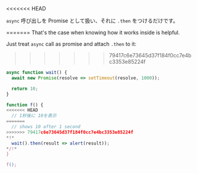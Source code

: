 
<<<<<<< HEAD

`async` 呼び出しを Promise として扱い、それに `.then` をつけるだけです。

=======
That's the case when knowing how it works inside is helpful.

Just treat `async` call as promise and attach `.then` to it:
>>>>>>> 79417c6e73645d37f184f0cc7e4bc3353e85224f
```js run
async function wait() {
  await new Promise(resolve => setTimeout(resolve, 1000));

  return 10;
}

function f() {
<<<<<<< HEAD
  // 1秒後に 10を表示
=======
  // shows 10 after 1 second
>>>>>>> 79417c6e73645d37f184f0cc7e4bc3353e85224f
*!*
  wait().then(result => alert(result));
*/!*
}

f();
```
